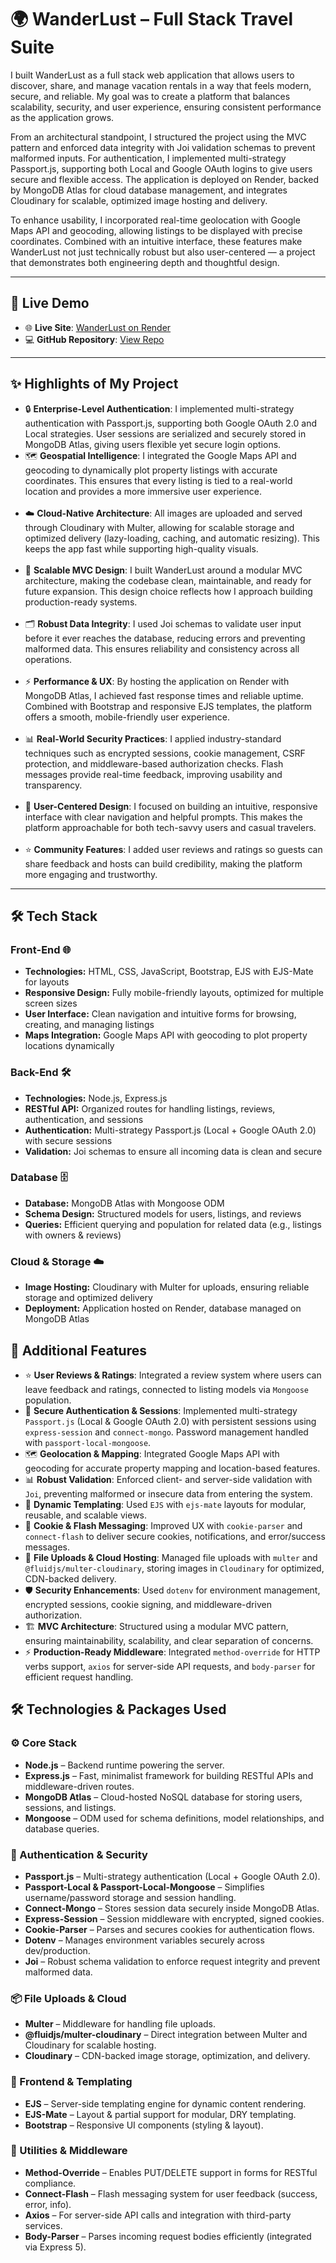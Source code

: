 <h1>🌍 WanderLust – Full Stack Travel Suite</h1>

<p>
I built WanderLust as a full stack web application that allows users to discover, share, and manage vacation rentals in a way that feels modern, secure, and reliable. My goal was to create a platform that balances scalability, security, and user experience, ensuring consistent performance as the application grows.

From an architectural standpoint, I structured the project using the MVC pattern and enforced data integrity with Joi validation schemas to prevent malformed inputs. For authentication, I implemented multi-strategy Passport.js, supporting both Local and Google OAuth logins to give users secure and flexible access. The application is deployed on Render, backed by MongoDB Atlas for cloud database management, and integrates Cloudinary for scalable, optimized image hosting and delivery.

To enhance usability, I incorporated real-time geolocation with Google Maps API and geocoding, allowing listings to be displayed with precise coordinates. Combined with an intuitive interface, these features make WanderLust not just technically robust but also user-centered — a project that demonstrates both engineering depth and thoughtful design.
</p>


<hr/>
<h2>📸 Live Demo </h2>

<ul>
  <li>🌐 <b>Live Site</b>: <a href="https://wanderlust-project-8v8k.onrender.com/listings">WanderLust on Render</a></li>
  <li>💻 <b>GitHub Repository</b>: <a href="https://github.com/TharunGit220/Wanderlust-Project/">View Repo</a></li>
</ul>
<hr/>

<h2>✨ Highlights of My Project </h2>

<ul>
  <li>🔒 <b>Enterprise-Level Authentication</b>: I implemented multi-strategy authentication with Passport.js, supporting both Google OAuth 2.0 and Local strategies. User sessions are serialized and securely stored in MongoDB Atlas, giving users flexible yet secure login options.</li>

  <li>🗺️ <b>Geospatial Intelligence</b>: I integrated the Google Maps API and geocoding to dynamically plot property listings with accurate coordinates. This ensures that every listing is tied to a real-world location and provides a more immersive user experience.</li>
<br>
  <li>☁️ <b>Cloud-Native Architecture</b>: All images are uploaded and served through Cloudinary with Multer, allowing for scalable storage and optimized delivery (lazy-loading, caching, and automatic resizing). This keeps the app fast while supporting high-quality visuals.</li>
<br>
  <li>🧩 <b>Scalable MVC Design</b>: I built WanderLust around a modular MVC architecture, making the codebase clean, maintainable, and ready for future expansion. This design choice reflects how I approach building production-ready systems.</li>
<br>
  <li>🗂️ <b>Robust Data Integrity</b>: I used Joi schemas to validate user input before it ever reaches the database, reducing errors and preventing malformed data. This ensures reliability and consistency across all operations.</li>
<br>
  <li>⚡ <b>Performance & UX</b>: By hosting the application on Render with MongoDB Atlas, I achieved fast response times and reliable uptime. Combined with Bootstrap and responsive EJS templates, the platform offers a smooth, mobile-friendly user experience.</li>
<br>
  <li>📊 <b>Real-World Security Practices</b>: I applied industry-standard techniques such as encrypted sessions, cookie management, CSRF protection, and middleware-based authorization checks. Flash messages provide real-time feedback, improving usability and transparency.</li>
<br>
  <li>🎨 <b>User-Centered Design</b>: I focused on building an intuitive, responsive interface with clear navigation and helpful prompts. This makes the platform approachable for both tech-savvy users and casual travelers.</li>
<br>
  <li>⭐ <b>Community Features</b>: I added user reviews and ratings so guests can share feedback and hosts can build credibility, making the platform more engaging and trustworthy.</li>
</ul>


<hr/>

<h2>🛠️ Tech Stack</h2>

<h3>Front-End 🌐</h3>
<ul>
  <li><b>Technologies:</b> HTML, CSS, JavaScript, Bootstrap, EJS with EJS-Mate for layouts</li>
  <li><b>Responsive Design:</b> Fully mobile-friendly layouts, optimized for multiple screen sizes</li>
  <li><b>User Interface:</b> Clean navigation and intuitive forms for browsing, creating, and managing listings</li>
  <li><b>Maps Integration:</b> Google Maps API with geocoding to plot property locations dynamically</li>
</ul>

<h3>Back-End 🛠️</h3>
<ul>
  <li><b>Technologies:</b> Node.js, Express.js</li>
  <li><b>RESTful API:</b> Organized routes for handling listings, reviews, authentication, and sessions</li>
  <li><b>Authentication:</b> Multi-strategy Passport.js (Local + Google OAuth 2.0) with secure sessions</li>
  <li><b>Validation:</b> Joi schemas to ensure all incoming data is clean and secure</li>
</ul>

<h3>Database 🗄️</h3>
<ul>
  <li><b>Database:</b> MongoDB Atlas with Mongoose ODM</li>
  <li><b>Schema Design:</b> Structured models for users, listings, and reviews</li>
  <li><b>Queries:</b> Efficient querying and population for related data (e.g., listings with owners & reviews)</li>
</ul>

<h3>Cloud & Storage ☁️</h3>
<ul>
  <li><b>Image Hosting:</b> Cloudinary with Multer for uploads, ensuring reliable storage and optimized delivery</li>
  <li><b>Deployment:</b> Application hosted on Render, database managed on MongoDB Atlas</li>
</ul>


<h2>🌟 Additional Features</h2>

<ul>
  <li>⭐ <b>User Reviews & Ratings</b>: Integrated a review system where users can leave feedback and ratings, connected to listing models via <code>Mongoose</code> population.</li>
  
  <li>🔐 <b>Secure Authentication & Sessions</b>: Implemented multi-strategy <code>Passport.js</code> (Local & Google OAuth 2.0) with persistent sessions using <code>express-session</code> and <code>connect-mongo</code>. Password management handled with <code>passport-local-mongoose</code>.</li>
  
  <li>🗺️ <b>Geolocation & Mapping</b>: Integrated Google Maps API with geocoding for accurate property mapping and location-based features.</li>
  
  <li>📊 <b>Robust Validation</b>: Enforced client- and server-side validation with <code>Joi</code>, preventing malformed or insecure data from entering the system.</li>
  
  <li>🎨 <b>Dynamic Templating</b>: Used <code>EJS</code> with <code>ejs-mate</code> layouts for modular, reusable, and scalable views.</li>
  
  <li>🍪 <b>Cookie & Flash Messaging</b>: Improved UX with <code>cookie-parser</code> and <code>connect-flash</code> to deliver secure cookies, notifications, and error/success messages.</li>
  
  <li>💾 <b>File Uploads & Cloud Hosting</b>: Managed file uploads with <code>multer</code> and <code>@fluidjs/multer-cloudinary</code>, storing images in <code>Cloudinary</code> for optimized, CDN-backed delivery.</li>
  
  <li>🛡️ <b>Security Enhancements</b>: Used <code>dotenv</code> for environment management, encrypted sessions, cookie signing, and middleware-driven authorization.</li>
  
  <li>🏗️ <b>MVC Architecture</b>: Structured using a modular MVC pattern, ensuring maintainability, scalability, and clear separation of concerns.</li>
  
  <li>⚡ <b>Production-Ready Middleware</b>: Integrated <code>method-override</code> for HTTP verbs support, <code>axios</code> for server-side API requests, and <code>body-parser</code> for efficient request handling.</li>
</ul>

<h2>🛠️ Technologies & Packages Used</h2>

<h3>⚙️ Core Stack</h3>
<ul>
  <li><b>Node.js</b> – Backend runtime powering the server.</li>
  <li><b>Express.js</b> – Fast, minimalist framework for building RESTful APIs and middleware-driven routes.</li>
  <li><b>MongoDB Atlas</b> – Cloud-hosted NoSQL database for storing users, sessions, and listings.</li>
  <li><b>Mongoose</b> – ODM used for schema definitions, model relationships, and database queries.</li>
</ul>

<h3>🔐 Authentication & Security</h3>
<ul>
  <li><b>Passport.js</b> – Multi-strategy authentication (Local + Google OAuth 2.0).</li>
  <li><b>Passport-Local & Passport-Local-Mongoose</b> – Simplifies username/password storage and session handling.</li>
  <li><b>Connect-Mongo</b> – Stores session data securely inside MongoDB Atlas.</li>
  <li><b>Express-Session</b> – Session middleware with encrypted, signed cookies.</li>
  <li><b>Cookie-Parser</b> – Parses and secures cookies for authentication flows.</li>
  <li><b>Dotenv</b> – Manages environment variables securely across dev/production.</li>
  <li><b>Joi</b> – Robust schema validation to enforce request integrity and prevent malformed data.</li>
</ul>

<h3>📦 File Uploads & Cloud</h3>
<ul>
  <li><b>Multer</b> – Middleware for handling file uploads.</li>
  <li><b>@fluidjs/multer-cloudinary</b> – Direct integration between Multer and Cloudinary for scalable hosting.</li>
  <li><b>Cloudinary</b> – CDN-backed image storage, optimization, and delivery.</li>
</ul>

<h3>🎨 Frontend & Templating</h3>
<ul>
  <li><b>EJS</b> – Server-side templating engine for dynamic content rendering.</li>
  <li><b>EJS-Mate</b> – Layout & partial support for modular, DRY templating.</li>
  <li><b>Bootstrap</b> – Responsive UI components (styling & layout).</li>
</ul>

<h3>📡 Utilities & Middleware</h3>
<ul>
  <li><b>Method-Override</b> – Enables PUT/DELETE support in forms for RESTful compliance.</li>
  <li><b>Connect-Flash</b> – Flash messaging system for user feedback (success, error, info).</li>
  <li><b>Axios</b> – For server-side API calls and integration with third-party services.</li>
  <li><b>Body-Parser</b> – Parses incoming request bodies efficiently (integrated via Express 5).</li>
</ul>




